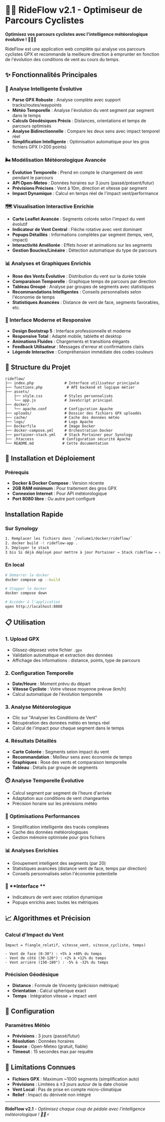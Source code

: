# 🚴‍♂️ RideFlow v2.1 - Optimiseur de Parcours Cyclistes

**Optimisez vos parcours cyclistes avec l'intelligence météorologique évolutive ! 🚴‍♂️💨**

RideFlow est une application web complète qui analyse vos parcours cyclistes GPX et recommande la meilleure direction à emprunter en fonction de l'évolution des conditions de vent au cours du temps.

## ✨ Fonctionnalités Principales

### 🎯 Analyse Intelligente Évolutive
- **Parse GPX Robuste** : Analyse complète avec support tracks/routes/waypoints
- **Météo Temporelle** : Analyse l'évolution du vent segment par segment dans le temps
- **Calculs Géodésiques Précis** : Distances, orientations et temps de parcours optimisés
- **Analyse Bidirectionnelle** : Compare les deux sens avec impact temporel réel
- **Simplification Intelligente** : Optimisation automatique pour les gros fichiers GPX (>200 points)

### 🌬️ Modélisation Météorologique Avancée
- **Évolution Temporelle** : Prend en compte le changement de vent pendant le parcours
- **API Open-Meteo** : Données horaires sur 3 jours (passé/présent/futur)
- **Prévisions Précises** : Vent à 10m, direction et vitesse par segment
- **Impact Dynamique** : Calcul en temps réel de l'impact vent/performance

### 🗺️ Visualisation Interactive Enrichie
- **Carte Leaflet Avancée** : Segments colorés selon l'impact du vent évolutif
- **Indicateur de Vent Central** : Flèche rotative avec vent dominant
- **Popups Détaillés** : Informations complètes par segment (temps, vent, impact)
- **Interactivité Améliorée** : Effets hover et animations sur les segments
- **Gestion Boucles/Linéaire** : Détection automatique du type de parcours

### 📊 Analyses et Graphiques Enrichis
- **Rose des Vents Évolutive** : Distribution du vent sur la durée totale
- **Comparaison Temporelle** : Graphique temps de parcours par direction
- **Tableau Groupé** : Analyse par groupes de segments avec statistiques
- **Recommandations Intelligentes** : Conseils personnalisés selon l'économie de temps
- **Statistiques Avancées** : Distance de vent de face, segments favorables, etc.

### 🎨 Interface Moderne et Responsive
- **Design Bootstrap 5** : Interface professionnelle et moderne
- **Responsive Total** : Adapté mobile, tablette et desktop
- **Animations Fluides** : Chargements et transitions élégants
- **Feedback Utilisateur** : Messages d'erreur et confirmations clairs
- **Légende Interactive** : Compréhension immédiate des codes couleurs

## 📁 Structure du Projet

```
rideflow/
├── index.php              # Interface utilisateur principale
├── functions.php           # API backend et logique métier
├── assets/
│   ├── style.css          # Styles personnalisés
│   └── app.js             # JavaScript principal
├── docker/
│   └── apache.conf        # Configuration Apache
├── uploads/               # Dossier des fichiers GPX uploadés
├── cache/                 # Cache des données météo
├── logs/                  # Logs Apache
├── Dockerfile             # Image Docker
├── docker-compose.yml     # Orchestration Docker
├── portainer-stack.yml    # Stack Portainer pour Synology
├── .htaccess             # Configuration sécurité Apache
└── README.md             # Cette documentation
```

## 🚀 Installation et Déploiement

### Prérequis
- **Docker & Docker Compose** : Version récente
- **2GB RAM minimum** : Pour traitement des gros GPX
- **Connexion Internet** : Pour API météorologique
- **Port 8080 libre** : Ou autre port configuré

## Installation Rapide

### Sur Synology

```bash
1. Remplacer les fichiers dans `/volume1/docker/rideflow/`
2. docker build -t rideflow-app .
3. Déployer le stack
3 bis Si déjà déployé pour mettre à jour Portainer → Stack rideflow → container → Re-deploy (sans option pull)
```

### En local

```bash
# Démarrer le docker
docker compose up --build

# Stopper le docker
docker compose down

# Accéder à l'application
open http://localhost:8080
```

## 📋 Utilisation

### 1. **Upload GPX**
- Glissez-déposez votre fichier `.gpx`
- Validation automatique et extraction des données
- Affichage des informations : distance, points, type de parcours

### 2. **Configuration Temporelle**
- **Date/Heure** : Moment prévu du départ
- **Vitesse Cycliste** : Votre vitesse moyenne prévue (km/h)
- Calcul automatique de l'évolution temporelle

### 3. **Analyse Météorologique**
- Clic sur "Analyser les Conditions de Vent"
- Récupération des données météo en temps réel
- Calcul de l'impact pour chaque segment dans le temps

### 4. **Résultats Détaillés**
- **Carte Colorée** : Segments selon impact du vent
- **Recommandation** : Meilleur sens avec économie de temps
- **Graphiques** : Rose des vents et comparaison temporelle
- **Tableau** : Détails par groupe de segments

### ⏱️ **Analyse Temporelle Évolutive**
- Calcul segment par segment de l'heure d'arrivée
- Adaptation aux conditions de vent changeantes
- Précision horaire sur les prévisions météo

### 🔄 **Optimisations Performances**
- Simplification intelligente des tracés complexes
- Cache des données météorologiques
- Gestion mémoire optimisée pour gros fichiers

### 📊 **Analyses Enrichies**
- Groupement intelligent des segments (par 20)
- Statistiques avancées (distance vent de face, temps par direction)
- Conseils personnalisés selon l'économie potentielle

### 🎨 **Interface **
- Indicateurs de vent avec rotation dynamique
- Popups enrichis avec toutes les métriques

## 📈 Algorithmes et Précision

### Calcul d'Impact du Vent
```
Impact = f(angle_relatif, vitesse_vent, vitesse_cycliste, temps)

- Vent de face (0-30°) : +5% à +40% du temps
- Vent de côté (30-120°) : +2% à +12% du temps  
- Vent arrière (150-180°) : -5% à -32% du temps
```

### Précision Géodésique
- **Distance** : Formule de Vincenty (précision métrique)
- **Orientation** : Calcul spherique exact
- **Temps** : Intégration vitesse + impact vent

## 🔧 Configuration

### Paramètres Météo
- **Prévisions** : 3 jours (passé/futur)
- **Résolution** : Données horaires
- **Source** : Open-Meteo (gratuit, fiable)
- **Timeout** : 15 secondes max par requête

## 🚧 Limitations Connues

- **Fichiers GPX** : Maximum ~1000 segments (simplification auto)
- **Prévisions** : Limitées à ±3 jours autour de la date choisie
- **Vent Local** : Pas de prise en compte micro-climatique
- **Relief** : Impact du dénivelé non intégré

---

**RideFlow v2.1** - *Optimisez chaque coup de pédale avec l'intelligence météorologique ! 🚴‍♂️⚡*